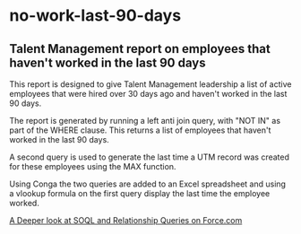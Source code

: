 # no-work-last-90-days

## Talent Management report on employees that haven't worked in the last 90 days

This report is designed to give Talent Management leadership a list of active
employees that were hired over 30 days ago and haven't worked in the last 90
days.

The report is generated by running a left anti join query, with "NOT IN" as
part of the WHERE clause.  This returns a list of employees that haven't worked
in the last 90 days.

A second query is used to generate the last time a UTM record was created for
these employees using the MAX function.

Using Conga the two queries are added to an Excel spreadsheet and using a
vlookup formula on the first query display the last time the employee worked.


[A Deeper look at SOQL and Relationship Queries on Force.com]("https://developer.salesforce.com/page/A_Deeper_look_at_SOQL_and_Relationship_Queries_on_Force.com")
